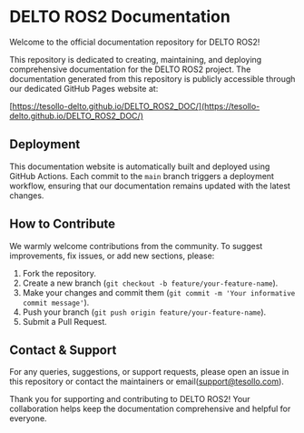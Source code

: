 
# DELTO ROS2 Documentation

Welcome to the official documentation repository for DELTO ROS2!

This repository is dedicated to creating, maintaining, and deploying comprehensive documentation for the DELTO ROS2 project. The documentation generated from this repository is publicly accessible through our dedicated GitHub Pages website at:

[https://tesollo-delto.github.io/DELTO_ROS2_DOC/](https://tesollo-delto.github.io/DELTO_ROS2_DOC/)

## Deployment

This documentation website is automatically built and deployed using GitHub Actions. Each commit to the `main` branch triggers a deployment workflow, ensuring that our documentation remains updated with the latest changes.

## How to Contribute

We warmly welcome contributions from the community. To suggest improvements, fix issues, or add new sections, please:

1. Fork the repository.
2. Create a new branch (`git checkout -b feature/your-feature-name`).
3. Make your changes and commit them (`git commit -m 'Your informative commit message'`).
4. Push your branch (`git push origin feature/your-feature-name`).
5. Submit a Pull Request.

## Contact & Support

For any queries, suggestions, or support requests, please open an issue in this repository or contact the maintainers or email(support@tesollo.com).

Thank you for supporting and contributing to DELTO ROS2! Your collaboration helps keep the documentation comprehensive and helpful for everyone.

